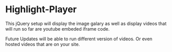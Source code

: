 Highlight-Player
================

This jQuery setup will display the image galary as well as display videos that will run so far are youtube embeded iframe code. 

Future Updates will be able to run different version of videos. Or even hosted videos that are on your site.
